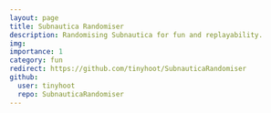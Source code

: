 ```yaml
---
layout: page
title: Subnautica Randomiser
description: Randomising Subnautica for fun and replayability.
img:
importance: 1
category: fun
redirect: https://github.com/tinyhoot/SubnauticaRandomiser
github:
  user: tinyhoot
  repo: SubnauticaRandomiser
---
```

